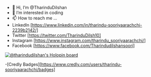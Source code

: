- 👋 Hi, I’m @TharinduDilshan
- 👀 I’m interested in coding
- 📫 How to reach me ...
- LinkedIn [https://www.linkedin.com/in/tharindu-sooriyaarachchi-2239b2142/]
- Twitter [https://twitter.com/TharinduDilsh10]
- Instagram [https://www.instagram.com/tharindu_sooriyaarachchi/]
- Facebook [https://www.facebook.com/Tharindudilshansoori]

[![@tharindudilshan's Holopin board](https://holopin.me/tharindudilshan)](https://holopin.io/@tharindudilshan)

-[Credly Badges][https://www.credly.com/users/tharindu-sooriyaarachchi/badges]


<!---
TharinduDilshan/TharinduDilshan is a ✨ special ✨ repository because its `README.md` (this file) appears on your GitHub profile.
You can click the Preview link to take a look at your changes.
--->
